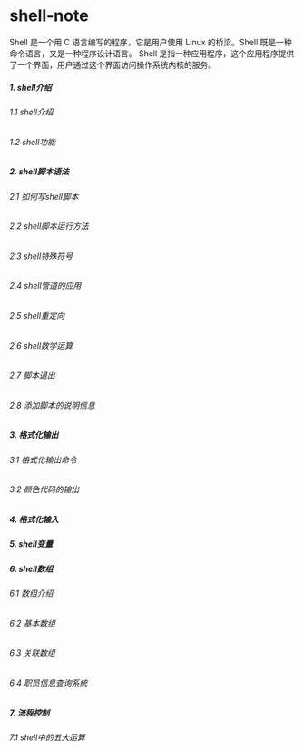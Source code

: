 # shell-note
Shell 是一个用 C 语言编写的程序，它是用户使用 Linux 的桥梁。Shell 既是一种命令语言，又是一种程序设计语言。  Shell 是指一种应用程序，这个应用程序提供了一个界面，用户通过这个界面访问操作系统内核的服务。

##### 1. shell介绍
###### 1.1 shell介绍

###### 1.2 shell功能

##### 2. shell脚本语法

###### 2.1 如何写shell脚本

###### 2.2 shell脚本运行方法

###### 2.3 shell特殊符号

###### 2.4 shell管道的应用

###### 2.5 shell重定向

###### 2.6 shell数学运算

###### 2.7 脚本退出

###### 2.8 添加脚本的说明信息

##### 3. 格式化输出

###### 3.1 格式化输出命令

###### 3.2 颜色代码的输出

##### 4. 格式化输入

##### 5. shell变量

##### 6. shell数组

###### 6.1 数组介绍

###### 6.2 基本数组

###### 6.3 关联数组

###### 6.4 职员信息查询系统

##### 7. 流程控制

###### 7.1 shell中的五大运算












